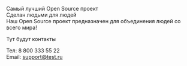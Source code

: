 Самый лучший Open Source проект  
Сделан людьми для людей  
Наш Open Source проект предназначен для объединения людей со всего мира!

Тут будут контакты

Тел: 8 800 333 55 22  
Email: support@test.ru

